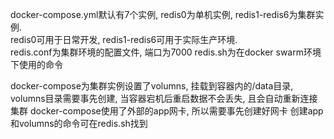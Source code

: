 docker-compose.yml默认有7个实例, redis0为单机实例, redis1-redis6为集群实例.  
redis0可用于日常开发, redis1-redis6可用于实际生产环境.  
redis.conf为集群环境的配置文件, 端口为7000
redis.sh为在docker swarm环境下使用的命令

docker-compose为集群实例设置了volumns, 挂载到容器内的/data目录, volumns目录需要事先创建, 当容器宕机后重启数据不会丢失, 且会自动重新连接集群
docker-compose使用了外部的app网卡, 所以需要事先创建好网卡
创建app和volumns的命令可在redis.sh找到
